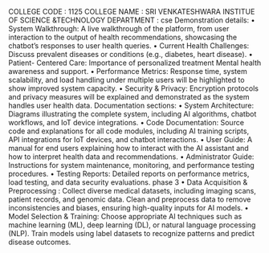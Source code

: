 COLLEGE CODE : 1125
COLLEGE NAME : SRI VENKATESHWARA  INSTITUE OF SCIENCE &TECHNOLOGY 
DEPARTMENT : cse
Demonstration details:
• System Walkthrough: A live walkthrough of the platform, from user 
interaction to the output of health recommendations, showcasing the 
chatbot’s responses to user health queries.
• Current Health Challenges: Discuss prevalent diseases or conditions 
(e.g., diabetes, heart disease).
• Patient- Centered Care: Importance of personalized treatment Mental 
health awareness and support.
• Performance Metrics: Response time, system scalability, and load handling under multiple users will be highlighted to show improved system capacity.
• Security & Privacy: Encryption protocols and privacy measures will be 
explained and demonstrated as the system handles user health data.
Documentation sections:
• System Architecture: Diagrams illustrating the complete system, including AI algorithms, chatbot workflows, and IoT device integrations.
• Code Documentation: Source code and explanations for all code modules, including AI training scripts, API integrations for IoT devices, and chatbot interactions.
• User Guide: A manual for end users explaining how to interact with 
the AI assistant and how to interpret health data and recommendations.
• Administrator Guide: Instructions for system maintenance, monitoring, and performance testing procedures. 
• Testing Reports: Detailed reports on performance metrics, load testing, and data security evaluations.
phase 3
• Data Acquisition & Preprocessing : Collect diverse medical datasets, including imaging scans, patient records, and genomic data. Clean and preprocess data to remove inconsistencies and biases, ensuring high-quality inputs for AI models.
• Model Selection & Training: Choose appropriate AI techniques such as machine learning (ML), deep learning (DL), or natural language processing (NLP). Train models using label datasets to recognize patterns and predict disease outcomes.

